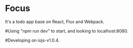 # Focus
It's a todo app base on React, Flux and Webpack.

#Using "npm run dev" to start, and looking to localhost:8080.

#Developing on iojs-v1.0.4.

